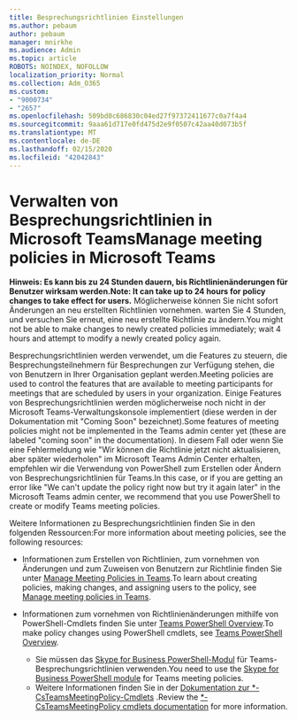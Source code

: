 ```yaml
---
title: Besprechungsrichtlinien Einstellungen
ms.author: pebaum
author: pebaum
manager: mnirkhe
ms.audience: Admin
ms.topic: article
ROBOTS: NOINDEX, NOFOLLOW
localization_priority: Normal
ms.collection: Adm_O365
ms.custom:
- "9000734"
- "2657"
ms.openlocfilehash: 509bd0c686830c04ed27f97372411677c0a7f4a4
ms.sourcegitcommit: 9aaa61d717e0fd475d2e9f0507c42aa40d073b5f
ms.translationtype: MT
ms.contentlocale: de-DE
ms.lasthandoff: 02/15/2020
ms.locfileid: "42042843"
---
```

# <a name="manage-meeting-policies-in-microsoft-teams"></a><span data-ttu-id="7b76f-102">Verwalten von Besprechungsrichtlinien in Microsoft Teams</span><span class="sxs-lookup"><span data-stu-id="7b76f-102">Manage meeting policies in Microsoft Teams</span></span>

<span data-ttu-id="7b76f-103">**Hinweis: Es kann bis zu 24 Stunden dauern, bis Richtlinienänderungen für Benutzer wirksam werden.**</span><span class="sxs-lookup"><span data-stu-id="7b76f-103">**Note: It can take up to 24 hours for policy changes to take effect for users.**</span></span> <span data-ttu-id="7b76f-104">Möglicherweise können Sie nicht sofort Änderungen an neu erstellten Richtlinien vornehmen. warten Sie 4 Stunden, und versuchen Sie erneut, eine neu erstellte Richtlinie zu ändern.</span><span class="sxs-lookup"><span data-stu-id="7b76f-104">You might not be able to make changes to newly created policies immediately; wait 4 hours and attempt to modify a newly created policy again.</span></span>

<span data-ttu-id="7b76f-105">Besprechungsrichtlinien werden verwendet, um die Features zu steuern, die Besprechungsteilnehmern für Besprechungen zur Verfügung stehen, die von Benutzern in Ihrer Organisation geplant werden.</span><span class="sxs-lookup"><span data-stu-id="7b76f-105">Meeting policies are used to control the features that are available to meeting participants for meetings that are scheduled by users in your organization.</span></span> <span data-ttu-id="7b76f-106">Einige Features von Besprechungsrichtlinien werden möglicherweise noch nicht in der Microsoft Teams-Verwaltungskonsole implementiert (diese werden in der Dokumentation mit "Coming Soon" bezeichnet).</span><span class="sxs-lookup"><span data-stu-id="7b76f-106">Some features of meeting policies might not be implemented in the Teams admin center yet (these are labeled "coming soon" in the documentation).</span></span> <span data-ttu-id="7b76f-107">In diesem Fall oder wenn Sie eine Fehlermeldung wie "Wir können die Richtlinie jetzt nicht aktualisieren, aber später wiederholen" im Microsoft Teams Admin Center erhalten, empfehlen wir die Verwendung von PowerShell zum Erstellen oder Ändern von Besprechungsrichtlinien für Teams.</span><span class="sxs-lookup"><span data-stu-id="7b76f-107">In this case, or if you are getting an error like "We can't update the policy right now but try it again later" in the Microsoft Teams admin center, we recommend that you use PowerShell to create or modify Teams meeting policies.</span></span> 

<span data-ttu-id="7b76f-108">Weitere Informationen zu Besprechungsrichtlinien finden Sie in den folgenden Ressourcen:</span><span class="sxs-lookup"><span data-stu-id="7b76f-108">For more information about meeting policies, see the following resources:</span></span>

- <span data-ttu-id="7b76f-109">Informationen zum Erstellen von Richtlinien, zum vornehmen von Änderungen und zum Zuweisen von Benutzern zur Richtlinie finden Sie unter [Manage Meeting Policies in Teams](https://docs.microsoft.com/microsoftteams/meeting-policies-in-teams).</span><span class="sxs-lookup"><span data-stu-id="7b76f-109">To learn about creating policies, making changes, and assigning users to the policy, see [Manage meeting policies in Teams](https://docs.microsoft.com/microsoftteams/meeting-policies-in-teams).</span></span>

- <span data-ttu-id="7b76f-110">Informationen zum vornehmen von Richtlinienänderungen mithilfe von PowerShell-Cmdlets finden Sie unter [Teams PowerShell Overview](https://docs.microsoft.com/microsoftteams/teams-powershell-overview).</span><span class="sxs-lookup"><span data-stu-id="7b76f-110">To make policy changes using PowerShell cmdlets, see [Teams PowerShell Overview](https://docs.microsoft.com/microsoftteams/teams-powershell-overview).</span></span> 
    - <span data-ttu-id="7b76f-111">Sie müssen das [Skype for Business PowerShell-Modul](https://www.microsoft.com/download/details.aspx?id=39366) für Teams-Besprechungsrichtlinien verwenden.</span><span class="sxs-lookup"><span data-stu-id="7b76f-111">You need to use the [Skype for Business PowerShell module](https://www.microsoft.com/download/details.aspx?id=39366) for Teams meeting policies.</span></span> 
    - <span data-ttu-id="7b76f-112">Weitere Informationen finden Sie in der [Dokumentation zur \*-CsTeamsMeetingPolicy-Cmdlets](https://docs.microsoft.com/search/?search=CsTeamsMeetingPolicy&view=skype-ps) .</span><span class="sxs-lookup"><span data-stu-id="7b76f-112">Review the [\*-CsTeamsMeetingPolicy cmdlets documentation](https://docs.microsoft.com/search/?search=CsTeamsMeetingPolicy&view=skype-ps) for more information.</span></span>

